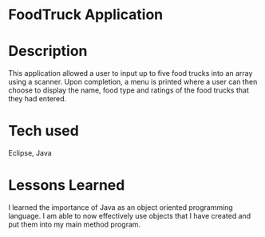 # FoodTruck Application

# Description
This application allowed a user to input up to five food trucks into an array using a scanner. Upon completion, a menu is printed where a user can then choose to display the name, food type and ratings of the food trucks that they had entered.


# Tech used
Eclipse, Java

# Lessons Learned
I learned the importance of Java as an object oriented programming language. I am able to now effectively use objects that I have created and put them into my main method program. 